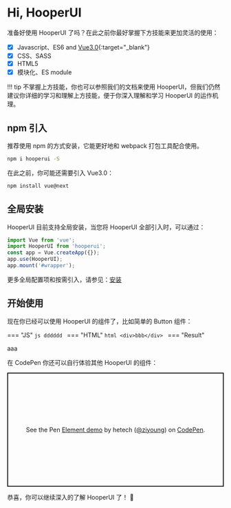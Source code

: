 # Hi, HooperUI

准备好使用 HooperUI 了吗？在此之前你最好掌握下方技能来更加灵活的使用：

* [x] Javascript、ES6 and [Vue3.0](https://v3.vuejs.org/guide/introduction.html#what-is-vue-js){:target="_blank"}
* [x] CSS、SASS
* [x] HTML5
* [x] 模块化、ES module

!!! tip
    不掌握上方技能，你也可以参照我们的文档来使用 HooperUI，但我们仍然建议你详细的学习和理解上方技能，便于你深入理解和学习 HooperUI 的运作机理。

## npm 引入

推荐使用 npm 的方式安装，它能更好地和 webpack 打包工具配合使用。

``` bash
npm i hooperui -S
```

在此之前，你可能还需要引入 Vue3.0：

```bash
npm install vue@next
```

## 全局安装

HooperUI 目前支持全局安装，当您将 HooperUI 全部引入时，可以通过：

```js hl_lines="2 4"
import Vue from 'vue';
import HooperUI from 'hooperui';
const app = Vue.createApp({});
app.use(HooperUI);
app.mount('#wrapper');
```

更多全局配置项和按需引入，请参见：[安装](./install.md)

## 开始使用

现在你已经可以使用 HooperUI 的组件了，比如简单的 Button 组件：

=== "JS"
    ```js
    dddddd
    ```
=== "HTML"
    ```html
    <div>bbb</div>
    ```
=== "Result"
    <div>aaa</div>

在 CodePen 你还可以自行体验其他 HooperUI 的组件：

<p class="codepen" data-height="265" data-theme-id="light" data-default-tab="html,result" data-user="ziyoung" data-slug-hash="rRKYpd" style="height: 265px; box-sizing: border-box; display: flex; align-items: center; justify-content: center; border: 2px solid; margin: 1em 0; padding: 1em;" data-pen-title="Element demo">
  <span>See the Pen <a href="https://codepen.io/ziyoung/pen/rRKYpd">
  Element demo</a> by hetech (<a href="https://codepen.io/ziyoung">@ziyoung</a>)
  on <a href="https://codepen.io">CodePen</a>.</span>
</p>
<script async src="https://static.codepen.io/assets/embed/ei.js"></script>

恭喜，你可以继续深入的了解 HooperUI 了！ :tada:

